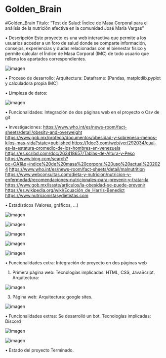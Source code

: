 # Golden_Brain
#Golden_Brain
Título: “Test de Salud: Índice de Masa Corporal para el análisis de la nutrición efectiva en la comunidad José María Vargas”

•	Descripción
Este proyecto es una web interactiva que permite a los usuarios acceder a un foro de salud donde se comparte información, consejos, experiencias y dudas relacionadas con el bienestar físico y permite calcular el Índice de Masa Corporal (IMC) de todo usuario que rellena los apartados correspondientes.

![imagen](https://github.com/user-attachments/assets/64e7352f-5212-49f9-ae84-89c7c07363b8)



•	Proceso de desarrollo:
Arquitectura:
Dataframe: [Pandas, matplotlib.pyplot y calculadora propia IMC]

•	Limpieza de datos:

 ![imagen](https://github.com/user-attachments/assets/de12f39c-dbeb-4af4-a3c3-ee3f294d6b1d)


•	Funcionalidades:
Integración de dos páginas web en el proyecto
o	Csv de git

•	Investigaciones:
https://www.who.int/es/news-room/fact-sheets/detail/obesity-and-overweight
https://www.gob.mx/profeco/documentos/obesidad-y-sobrepeso-menos-kilos-mas-vida?state=published
https://1doc3.com/web/ver/292034/cual-es-la-estatura-promedio-de-los-hombres-en-venezuela
https://es.scribd.com/doc/263418657/Tablas-de-Altura-y-Peso
https://www.bing.com/search?pc=OA1&q=índice%20de%20masa%20corporal%20uso%20actual%202024
https://www.who.int/es/news-room/fact-sheets/detail/malnutrition
https://www.webconsultas.com/dieta-y-nutricion/nutricion-y-enfermedad/recomendaciones-nutricionales-para-prevenir-y-tratar-la
https://www.gob.mx/issste/articulos/la-obesidad-se-puede-prevenir
https://es.wikipedia.org/wiki/Ecuación_de_Harris-Benedict
https://www.nutricionistasydietistas.com

•	Estadísticos (Valores, gráficos, …)

 ![imagen](https://github.com/user-attachments/assets/c2ad405a-d938-454c-a36b-39e762d7f55f)
 
 ![imagen](https://github.com/user-attachments/assets/3274bc20-e616-4eb8-bf76-fe8db9a68847)

 ![imagen](https://github.com/user-attachments/assets/9fa8cceb-1ee3-4e75-b2a7-599ead662fbc)

 ![imagen](https://github.com/user-attachments/assets/9e99e06f-7462-43f2-9d5b-ce8fa735bf3b)

 ![imagen](https://github.com/user-attachments/assets/37139956-8d8f-47db-af97-208dd12817d3)

•	Funcionalidades extra:
Integración de proyecto en dos páginas web
1.	Primera página web:
Tecnologías implicadas: HTML, CSS, JavaScript.
Arquitectura:

![imagen](https://github.com/user-attachments/assets/4c1d4895-5d6e-4346-b8c2-066e6ac06d79)

3.	Página web:
Arquitectura: google sites.

![imagen](https://github.com/user-attachments/assets/66ccb407-dd4a-4796-82b3-c7eed564e009)
 
•	Funcionalidades extras:
Se desarrolló un bot.
Tecnologías implicadas: Discord

 ![imagen](https://github.com/user-attachments/assets/f026f915-3b12-4357-abb6-838e3665269d)

![imagen](https://github.com/user-attachments/assets/361689f0-21d9-4290-8ab5-ec5db3481283)

•	Estado del proyecto
Terminado.
